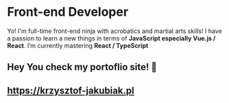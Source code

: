 # Front-end Developer

Yo! I'm full-time front-end ninja with acrobatics and martial arts skills! 
I have a passion to learn a new things in terms of **JavaScript especially Vue.js / React**. 
I’m currently mastering **React / TypeScript**



## Hey You check my portoflio site! 👋
## https://krzysztof-jakubiak.pl


<!--
**kj-ninja/kj-ninja** is a ✨ _special_ ✨ repository because its `README.md` (this file) appears on your GitHub profile.

Here are some ideas to get you started:

- 🔭 I’m currently working on ...
- 🌱 I’m currently learning ...
- 👯 I’m looking to collaborate on ...
- 🤔 I’m looking for help with ...
- 💬 Ask me about ...
- 📫 How to reach me: ...
- 😄 Pronouns: ...
- ⚡ Fun fact: ...
-->
